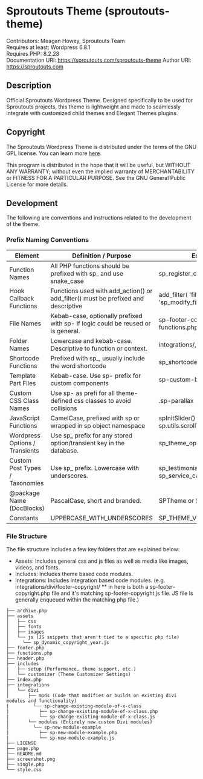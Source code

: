 # Sproutouts Theme (sproutouts-theme)

Contributors: Meagan Howey, Sproutouts Team\
Requires at least: Wordpress 6.8.1\
Requires PHP: 8.2.28\
Documentation URI: https://sproutouts.com/sproutouts-theme
Author URI: https://sproutouts.com

## Description

Official Sproutouts Wordpress Theme. Designed specifically to be used for Sproutouts projects, this theme is lightweight and made to seamlessly integrate with customized child themes and Elegant Themes plugins.

## Copyright

The Sproutouts Wordpress Theme is distributed under the terms of the GNU GPL license. You can learn more [here](https://github.com/MeaganHowey/sproutouts-theme/blob/main/LICENSE).

This program is distributed in the hope that it will be useful, but WITHOUT ANY WARRANTY; without even the implied warranty of MERCHANTABILITY or FITNESS FOR A PARTICULAR PURPOSE. See the GNU General Public License for more details.

## Development

The following are conventions and instructions related to the development of the theme.

### Prefix Naming Conventions

| Element | Definition / Purpose | Example |
| ------------- | ------------- | ------------- |
| Function Names | All PHP functions should be prefixed with sp_ and use snake_case | sp_register_custom_post_type() |
| Hook Callback Functions | Functions used with add_action() or add_filter() must be prefixed and descriptive | add_filter( 'filter_name', 'sp_modify_filter' ); |
| File Names | Kebab-case, optionally prefixed with sp- if logic could be reused or is general. | sp-footer-copyright.php, functions.php |
| Folder Names | Lowercase and kebab-case. Descriptive to function or context. | integrations/, templates/ |
| Shortcode Functions | Prefixed with sp_, usually include the word shortcode | sp_shortcode_image_grid() |
| Template Part Files | Kebab-case. Use sp- prefix for custom components | sp-custom-banner.php |
| Custom CSS Class Names | Use sp- as prefi for all theme-defined css classes to avoid collisions | .sp-parallax |
| JavaScript Functions | CamelCase, prefixed with sp or wrapped in sp object namespace | spInitSlider() or sp.utils.scrollTo() |
| Wordpress Options / Transients | Use sp_ prefix for any stored option/transient key in the database. | sp_theme_options |
| Custom Post Types / Taxonomies | Use sp_ prefix. Lowercase with underscores. | sp_testimonial, sp_service_category |
| @package Name (DocBlocks) | PascalCase, short and branded. | SPTheme or SproutoutsTheme |
| Constants | UPPERCASE_WITH_UNDERSCORES | SP_THEME_VERSION |

### File Structure

The file structure includes a few key folders that are explained below:
- Assets: Includes general css and js files as well as media like images, videos, and fonts.
- Includes: Includes theme based code modules.
- Integrations: Includes integration based code modules. (e.g. integrations/divi/footer-copyright/ ** in here is both a sp-footer-copyright.php file and it's matching sp-footer-copyright.js file. JS file is generally enqueued within the matching php file.)
```
├── archive.php
├── assets
│   ├── css
│   ├── fonts
│   ├── images
│   └── js (JS snippets that aren't tied to a specific php file)
│     └── sp_dynamic_copyright_year.js
├── footer.php
├── functions.php
├── header.php
├── includes
|   ├── setup (Performance, theme support, etc.)
│   └── customizer (Theme Customizer Settings)
├── index.php
├── integrations
│   └── divi
│       ├── mods (Code that modifies or builds on existing divi modules and functionality)
|         └── sp-change-existing-module-of-x-class
|           ├── sp-change-existing-module-of-x-class.php
|           └── sp-change-existing-module-of-x-class.js
│       └── modules (Entirely new custom Divi modules)
│         └── sp-new-module-example
|           ├── sp-new-module-example.php
|           └── sp-new-module-example.js
├── LICENSE
├── page.php
├── README.md
├── screenshot.png
├── single.php
└── style.css
```
